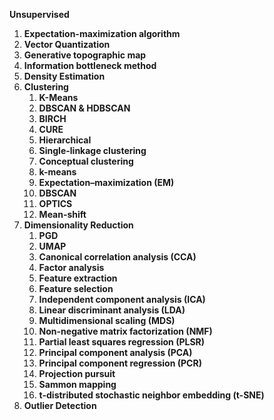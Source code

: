 **Unsupervised**

1. **Expectation-maximization algorithm** 
2. **Vector Quantization** 
3. **Generative topographic map** 
4. **Information bottleneck method**
5. **Density Estimation**
6. **Clustering**
   1. **K-Means**
   2. **DBSCAN & HDBSCAN**
   3. **BIRCH**
   4. **CURE**
   5. **Hierarchical**
  	1. **Single-linkage clustering** 
  	2. **Conceptual clustering**
   6. **k-means**
   7. **Expectation–maximization (EM)**
   8. **DBSCAN**
   9. **OPTICS**
   10. **Mean-shift**
7. **Dimensionality Reduction**
   1. **PGD**
   2. **UMAP**
   3. **Canonical correlation analysis (CCA)** 
   4. **Factor analysis** 
   5. **Feature extraction** 
   6. **Feature selection** 
   7. **Independent component analysis (ICA)** 
   8. **Linear discriminant analysis (LDA)** 
   9. **Multidimensional scaling (MDS)** 
   10. **Non-negative matrix factorization (NMF)** 
   11. **Partial least squares regression (PLSR)** 
   12. **Principal component analysis (PCA)** 
   13. **Principal component regression (PCR)** 
   14. **Projection pursuit** 
   15. **Sammon mapping** 
   16. **t-distributed stochastic neighbor embedding (t-SNE)**
8. **Outlier Detection**